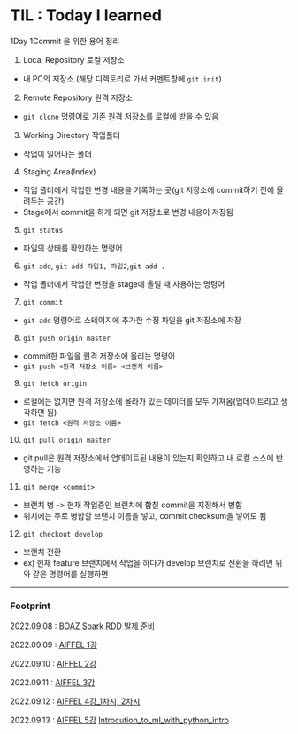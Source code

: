 # TIL : Today I learned

1Day 1Commit 을 위한 용어 정리

1. Local Repository 로컬 저장소
- 내 PC의 저장소 (해당 디렉토리로 가서 커멘트창에 ```git init```)

2. Remote Repository 원격 저장소
- ```git clone``` 명령어로 기존 원격 저장소를 로컬에 받을 수 있음

3. Working Directory 작업폴더
- 작업이 일어나는 폴더

4. Staging Area(Index)
- 작업 폴더에서 작업한 변경 내용을 기록하는 곳(git 저장소에 commit하기 전에 올려두는 공간)
- Stage에서 commit을 하게 되면 git 저장소로 변경 내용이 저장됨

5. ```git status```
- 파일의 상태를 확인하는 명령어

6. ```git add```, ```git add 파일1, 파일2```,```git add .```
- 작업 폴더에서 작업한 변경을 stage에 올릴 때 사용하는 명령어

7. ```git commit```
- ```git add``` 명령어로 스테이지에 추가한 수정 파일을 git 저장소에 저장

8. ```git push origin master```
- commit한 파일을 원격 저장소에 올리는 명령어
- ```git push <원격 저장소 이름> <브랜치 이름>```

9. ```git fetch origin```
- 로컬에는 없지만 원격 저장소에 올라가 있는 데이터를 모두 가져옴(업데이트라고 생각하면 됨)
- ```git fetch <원격 저장소 이름>```

10. ```git pull origin master```
- git pull은 원격 저장소에서 업데이트된 내용이 있는지 확인하고 내 로컬 소스에 반영하는 기능

11. ```git merge <commit>```
- 브랜치 병 -> 현재 작업중인 브랜치에 합칠 commit을 지정해서 병합
- <commit> 위치에는 주로 병합할 브랜치 이름을 넣고, commit checksum을 넣어도 됨
  
12. ```git checkout develop```
- 브랜치 전환
- ex) 현재 feature 브랜치에서 작업을 하다가 develop 브랜치로 전환을 하려면 위와 같은 명령어를 실행하면 


  
  
  
---
  
  
  
  
  
### Footprint ###
  
2022.09.08 : [BOAZ Spark RDD 발제 준비][TILlink]

[TILlink]: https://github.com/jeewonkimm2/TIL/blob/main/BOAZ/Spark_RDD_Presentation.ipynb

2022.09.09 : [AIFFEL 1강][TILlink1]

[TILlink1]: https://github.com/jeewonkimm2/TIL/blob/main/AIFFEL/1_%EB%94%A5%EB%9F%AC%EB%8B%9D%ED%95%9C%ED%85%8C_%EC%86%90%EA%B8%80%EC%94%A8_%EC%88%AB%EC%9E%90_%EA%B0%80%EB%A5%B4%EC%B3%90%EC%A3%BC%EA%B8%B0_(1)_%EB%AA%A8%EB%8D%B8_%EC%84%A4%EA%B3%84.ipynb

2022.09.10 : [AIFFEL 2강][TILlink2]

[TILlink2]: https://github.com/jeewonkimm2/TIL/blob/main/AIFFEL/2_%EB%94%A5%EB%9F%AC%EB%8B%9D%ED%95%9C%ED%85%8C_%EC%86%90%EA%B8%80%EC%94%A8_%EC%88%AB%EC%9E%90_%EA%B0%80%EB%A5%B4%EC%B3%90%EC%A3%BC%EA%B8%B0_(2)_%EB%AA%A8%EB%8D%B8_%ED%95%99%EC%8A%B5.ipynb

2022.09.11 : [AIFFEL 3강][TILlink3]

[TILlink3]: https://github.com/jeewonkimm2/TIL/blob/main/AIFFEL/3_%EC%9D%B8%EA%B3%B5%EC%A7%80%EB%8A%A5%EA%B3%BC_%EA%B0%80%EC%9C%84%EB%B0%94%EC%9C%84%EB%B3%B4_%EB%8B%A8%ED%8C%90%EC%8A%B9%EB%B6%80_%ED%94%84%EB%A1%9C%EC%A0%9D%ED%8A%B8.ipynb

2022.09.12 : [AIFFEL 4강_1차시, 2차시][TILlink4]

[TILlink4]: https://github.com/jeewonkimm2/TIL/blob/main/AIFFEL/4_%EA%B1%B0%EC%9A%B8%EC%95%84_%EA%B1%B0%EC%9A%B8%EC%95%84%2C_%EB%82%98%EB%8A%94_%EB%A9%8D%EB%A9%8D%EC%9D%B4_%EC%83%81%EC%9D%B4%EB%8B%88%2C_%EB%83%A5%EC%9D%B4_%EC%83%81%EC%9D%B4%EB%8B%88%3F_(1)_%EC%A7%81%EC%A0%91_%EB%A7%8C%EB%93%A4%EA%B8%B0.ipynb

2022.09.13 : [AIFFEL 5강][TILlink5] [Introcution_to_ml_with_python_intro][TILlink6]

[TILlink5]: https://github.com/jeewonkimm2/TIL/blob/main/AIFFEL/5_%EA%B1%B0%EC%9A%B8%EC%95%84_%EA%B1%B0%EC%9A%B8%EC%95%84%2C_%EB%82%98%EB%8A%94_%EB%A9%8D%EB%A9%8D%EC%9D%B4_%EC%83%81%EC%9D%B4%EB%8B%88%2C_%EB%83%A5%EC%9D%B4_%EC%83%81%EC%9D%B4%EB%8B%88%3F_(2)_%EC%A0%84%EC%9D%B4_%ED%95%99%EC%8A%B5_%EB%AA%A8%EB%8D%B8_%EA%B5%AC%EC%B6%95.ipynb
[TILlink6]:https://github.com/jeewonkimm2/TIL/blob/main/SeoulTech/Business_Analytics/introduction_to_ml_with_python_01_introduction.ipynb
